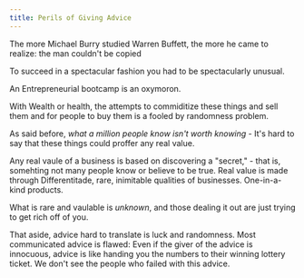```yaml
---
title: Perils of Giving Advice
---
```


The more Michael Burry studied Warren Buffett, the more he came to
realize: the man couldn\'t be copied

To succeed in a spectacular fashion you had to be spectacularly unusual.

An Entrepreneurial bootcamp is an oxymoron.

With Wealth or health, the attempts to commiditize these things and sell
them and for people to buy them is a fooled by randomness problem.

As said before, *what a million people know isn\'t worth knowing* -
It\'s hard to say that these things could proffer any real value.

Any real vaule of a business is based on discovering a \"secret,\" -
that is, somehting not many people know or believe to be true. Real
value is made through Differentitade, rare, inimitable qualities of
businesses. One-in-a-kind products.

What is rare and vaulable is *unknown*, and those dealing it out are
just trying to get rich off of you.

That aside, advice hard to translate is luck and randomness. Most
communicated advice is flawed: Even if the giver of the advice is
innocuous, advice is like handing you the numbers to their winning
lottery ticket. We don\'t see the people who failed with this advice.
